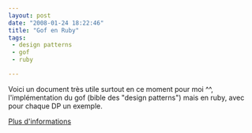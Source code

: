 ```yaml
---
layout: post
date: "2008-01-24 18:22:46"
title: "Gof en Ruby"
tags:
 - design patterns
 - gof
 - ruby

---
```


Voici un document très utile surtout en ce moment pour moi ^^, l'implémentation du gof (bible des "design patterns") mais en ruby, avec pour chaque DP un exemple.

[Plus d'informations](http://www.scribd.com/doc/396559/gof-patterns-in-ruby)
